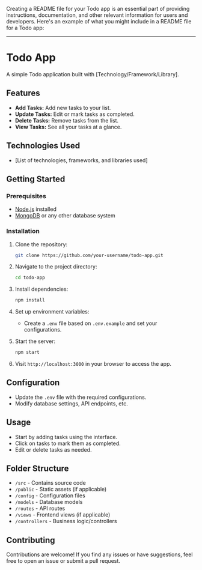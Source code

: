 Creating a README file for your Todo app is an essential part of providing instructions, documentation, and other relevant information for users and developers. Here's an example of what you might include in a README file for a Todo app:

---

# Todo App

A simple Todo application built with [Technology/Framework/Library].

## Features

- **Add Tasks:** Add new tasks to your list.
- **Update Tasks:** Edit or mark tasks as completed.
- **Delete Tasks:** Remove tasks from the list.
- **View Tasks:** See all your tasks at a glance.

## Technologies Used

- [List of technologies, frameworks, and libraries used]

## Getting Started

### Prerequisites

- [Node.js](https://nodejs.org/) installed
- [MongoDB](https://www.mongodb.com/) or any other database system

### Installation

1. Clone the repository:

    ```bash
    git clone https://github.com/your-username/todo-app.git
    ```

2. Navigate to the project directory:

    ```bash
    cd todo-app
    ```

3. Install dependencies:

    ```bash
    npm install
    ```

4. Set up environment variables:

    - Create a `.env` file based on `.env.example` and set your configurations.
  
5. Start the server:

    ```bash
    npm start
    ```

6. Visit `http://localhost:3000` in your browser to access the app.

## Configuration

- Update the `.env` file with the required configurations.
- Modify database settings, API endpoints, etc.

## Usage

- Start by adding tasks using the interface.
- Click on tasks to mark them as completed.
- Edit or delete tasks as needed.

## Folder Structure

- `/src` - Contains source code
- `/public` - Static assets (if applicable)
- `/config` - Configuration files
- `/models` - Database models
- `/routes` - API routes
- `/views` - Frontend views (if applicable)
- `/controllers` - Business logic/controllers

## Contributing

Contributions are welcome! If you find any issues or have suggestions, feel free to open an issue or submit a pull request.



